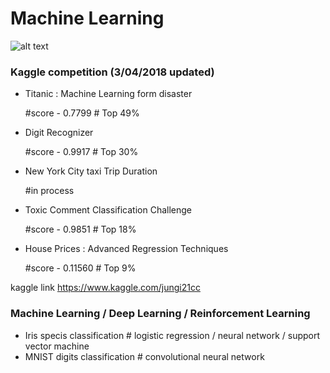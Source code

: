 # Machine Learning

  ![alt text](https://github.com/jungi21cc/MachineLearning/blob/master/image/Deep_Learning_Icons_R5_PNG.jpg.png?raw=true "MachineLearning")

### Kaggle competition (3/04/2018 updated)

  - Titanic : Machine Learning form disaster

      #score - 0.7799 # Top 49%

  - Digit Recognizer

      #score - 0.9917 # Top 30%

  - New York City taxi Trip Duration

      #in process

  - Toxic Comment Classification Challenge

      #score - 0.9851  # Top 18%

  - House Prices : Advanced Regression Techniques

      #score - 0.11560 # Top 9%


kaggle link
https://www.kaggle.com/jungi21cc

### Machine Learning / Deep Learning / Reinforcement Learning
  - Iris specis classification # logistic regression / neural network / support vector machine
  - MNIST digits classification # convolutional neural network
